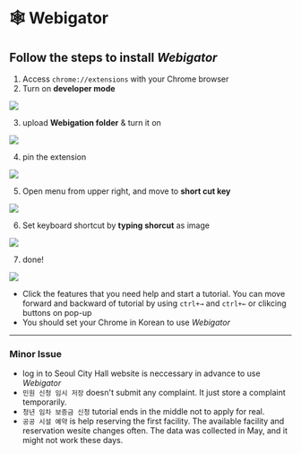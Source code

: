 # 🕸️ Webigator

## Follow the steps to install _Webigator_

1. Access `chrome://extensions` with your Chrome browser
2. Turn on **developer mode**

![](https://velog.velcdn.com/images/twinklesu914/post/c1e88adb-adbe-4004-bc3d-d106c89bff18/image.png)

3. upload **Webigation folder** & turn it on

![](https://velog.velcdn.com/images/twinklesu914/post/5149f969-6d99-444c-b9ea-6a68599816f4/image.png)

4. pin the extension

![](https://velog.velcdn.com/images/twinklesu914/post/2c3b6cc1-7b49-45ec-9407-8a187d99cc20/image.png)

5. Open menu from upper right, and move to **short cut key**

![](https://velog.velcdn.com/images/twinklesu914/post/f0680849-a28a-4665-8c68-bcafefb8534a/image.png)

6. Set keyboard shortcut by **typing shorcut** as image

![](https://velog.velcdn.com/images/twinklesu914/post/c39eae70-0691-4902-8a90-4ad9aa84620a/image.png)

7. done!

![](https://velog.velcdn.com/images/twinklesu914/post/abcd7535-2cd9-4f19-9f22-e07a974ed877/image.png)

- Click the features that you need help and start a tutorial. You can move forward and backward of tutorial by using `ctrl+→` and `ctrl+←` or clikcing buttons on pop-up
- You should set your Chrome in Korean to use _Webigator_

---

### Minor Issue

- log in to Seoul City Hall website is neccessary in advance to use _Webigator_
- `민원 신청 임시 저장` doesn't submit any complaint. It just store a complaint temporarily.
- `청년 임차 보증금 신청` tutorial ends in the middle not to apply for real.
- `공공 시설 예약` is help reserving the first facility. The available facility and reservation wesite changes often. The data was collected in May, and it might not work these days.
